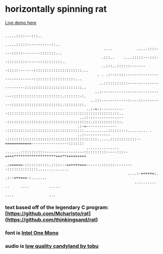 # horizontally spinning rat
[Live demo here](https://rat.dance)
```                                                                           .......                                                           
                                                                         .....::::---:::..                                                        
                                                                   .....:::::-----------::..                                                      
                                             ....           .....::::----:::::--------:::::::...                                                  
                                            .:::..    ....:::::---:::--:::::::::------::::::::::..                                                
                                            ..:::..::::::--------:::::-------::::::::::::::::::::::...                                            
                                          . . .:--:-:::----------------------------:::::::::::::::::::...                                         
                                           ..:::::::::::-----------------------::::::::::::::::::::::::::..                                       
                                         ..:-----------------------------:::::::::::::::::::::::.:::::::-:.                                       
                                       ..:::------------:----::----------:::::::::::::::::::::::.:::::::::.                                       
                                     ..:-=-:-----------:::::::::::::::::::::::::::::::::::::::::::::::::::..                                      
                                  ..::-::--------------::::::::::::::::::::::::::::::::::::::.:::::::::::::.                                      
                                 .:-=---------------:::::::::::::::::::::::::::::::::::...........:::::::-:......... .                            
                                 ..:-------------:::::::::::::::::::::::::::::::::::::::::......::::::::::::--============-----------------:::::::
                                     ............... .......:::::::::::------------------::::::::::-----:::--=+++*******************+++**+++++++++
                                                           .:======-:::::::::::.::::---==++++===-------::::::---------::::::::::::::..............
                                                        ....:-=++++=:.               .:--=++===-:.......                                          
                                                           ..........       ..     ....         .....                                             
                                                                          ....                ...                                                 
```
### text based off of the legendary C program: [https://github.com/Mcharlsto/rat](https://github.com/thinkingsand/rat)
### font is [Intel One Mono](https://github.com/intel/intel-one-mono) 
### audio is [low quality candyland by tobu](https://youtu.be/2kp8B3x28pM)
